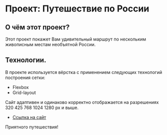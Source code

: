 # Проект: Путешествие по России

## О чём этот проект?

Этот проект покажет Вам удивительный маршрут по нескольким живописным местам необъятной России.

## Технологии.

В проекте используется вёрстка с применением следующих технологий построения сетки:

- Flexbox
- Grid-layout

Сайт адаптивен и одинаково корректно отображается на разрешениях 320 425 768 1024 1280 px и выше.

- [Ссылка на сайт](https://maxlivi1.github.io/russian-travel/)

Приятного путешествия!
